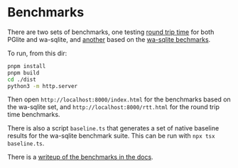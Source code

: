 # Benchmarks

There are two sets of benchmarks, one testing [round trip time](#round-trip-time-benchmarks) for both PGlite and wa-sqlite, and [another](#pglite-results-from-wa-sqlite-benchmark-suite) based on the [wa-sqlite bechmarks](https://rhashimoto.github.io/wa-sqlite/demo/benchmarks.html).

To run, from this dir:

```sh
pnpm install
pnpm build
cd ./dist
python3 -m http.server
```

Then open `http://localhost:8000/index.html` for the benchmarks based on the wa-sqlite set, and `http://localhost:8000/rtt.html` for the round trip time benchmarks.

There is also a script `baseline.ts` that generates a set of native baseline results for the wa-sqlite benchmark suite. This can be run with `npx tsx baseline.ts`.

There is a [writeup of the benchmarks in the docs](../../docs/benchmarks.md).
